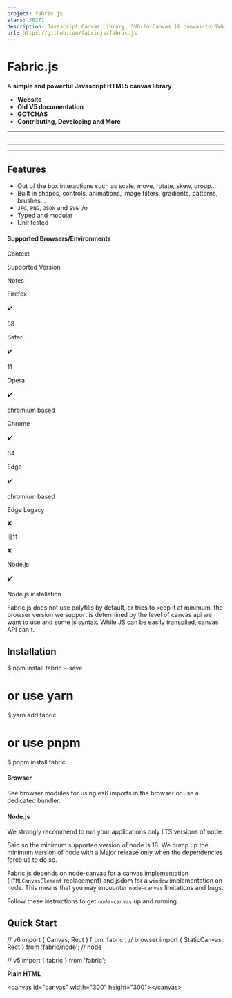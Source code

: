 ```yaml
---
project: fabric.js
stars: 30271
description: Javascript Canvas Library, SVG-to-Canvas (& canvas-to-SVG) Parser
url: https://github.com/fabricjs/fabric.js
---
```


Fabric.js
=========

A **simple and powerful Javascript HTML5 canvas library**.

-   **Website**
-   **Old V5 documentation**
-   **GOTCHAS**
-   **Contributing, Developing and More**

* * *

* * *

* * *

* * *

Features
--------

-   Out of the box interactions such as scale, move, rotate, skew, group...
-   Built in shapes, controls, animations, image filters, gradients, patterns, brushes...
-   `JPG`, `PNG`, `JSON` and `SVG` i/o
-   Typed and modular
-   Unit tested

#### Supported Browsers/Environments

Context

Supported Version

Notes

Firefox

✔️

58

Safari

✔️

11

Opera

✔️

chromium based

Chrome

✔️

64

Edge

✔️

chromium based

Edge Legacy

❌

IE11

❌

Node.js

✔️

Node.js installation

Fabric.js does not use polyfills by default, or tries to keep it at minimum. the browser version we support is determined by the level of canvas api we want to use and some js syntax. While JS can be easily transpiled, canvas API can't.

Installation
------------

$ npm install fabric --save
# or use yarn
$ yarn add fabric
# or use pnpm
$ pnpm install fabric

#### Browser

See browser modules for using es6 imports in the browser or use a dedicated bundler.

#### Node.js

We strongly recommend to run your applications only LTS versions of node.

Said so the minimum supported version of node is 18. We bump up the minimum version of node with a Major release only when the dependencies force us to do so.

Fabric.js depends on node-canvas for a canvas implementation (`HTMLCanvasElement` replacement) and jsdom for a `window` implementation on node. This means that you may encounter `node-canvas` limitations and bugs.

Follow these instructions to get `node-canvas` up and running.

Quick Start
-----------

// v6
import { Canvas, Rect } from 'fabric'; // browser
import { StaticCanvas, Rect } from 'fabric/node'; // node

// v5
import { fabric } from 'fabric';

**Plain HTML**

<canvas id\="canvas" width\="300" height\="300"\></canvas\>

<script src\="https://cdn.jsdelivr.net/npm/fabric@6.4.3/dist/index.js"\></script\>
<script\>
  const canvas \= new fabric.Canvas('canvas');
  const rect \= new fabric.Rect({
    top: 100,
    left: 100,
    width: 60,
    height: 70,
    fill: 'red',
  });
  canvas.add(rect);
</script\>

**React.js**

import React, { useEffect, useRef } from 'react';
import \* as fabric from 'fabric'; // v6
import { fabric } from 'fabric'; // v5

export const FabricJSCanvas \= () \=> {
  const canvasEl \= useRef<HTMLCanvasElement\>(null);
  useEffect(() \=> {
    const options \= { ... };
    const canvas \= new fabric.Canvas(canvasEl.current, options);
    // make the fabric.Canvas instance available to your app
    updateCanvasContext(canvas);
    return () \=> {
      updateCanvasContext(null);
      canvas.dispose();
    }
  }, \[\]);

  return <canvas width\="300" height\="300" ref\={canvasEl}/>;
};

**Node.js**

import http from 'http';
import \* as fabric from 'fabric/node'; // v6
import { fabric } from 'fabric'; // v5

const port \= 8080;

http
  .createServer((req, res) \=> {
    const canvas \= new fabric.Canvas(null, { width: 100, height: 100 });
    const rect \= new fabric.Rect({ width: 20, height: 50, fill: '#ff0000' });
    const text \= new fabric.Text('fabric.js', { fill: 'blue', fontSize: 24 });
    canvas.add(rect, text);
    canvas.renderAll();
    if (req.url \=== '/download') {
      res.setHeader('Content-Type', 'image/png');
      res.setHeader('Content-Disposition', 'attachment; filename="fabric.png"');
      canvas.createPNGStream().pipe(res);
    } else if (req.url \=== '/view') {
      canvas.createPNGStream().pipe(res);
    } else {
      const imageData \= canvas.toDataURL();
      res.writeHead(200, '', { 'Content-Type': 'text/html' });
      res.write(\`<img src="${imageData}" />\`);
      res.end();
    }
  })
  .listen(port, (err) \=> {
    if (err) throw err;
    console.log(
      \`> Ready on http://localhost:${port}, http://localhost:${port}/view, http://localhost:${port}/download\`,
    );
  });

See our ready to use templates.

* * *

Other Solutions
---------------

Project

Description

Three.js

3D graphics

PixiJS

WebGL renderer

Konva

Similar features

html-to-image

HTML to image/canvas

More Resources
--------------

-   WIP new fabricjs.com
-   Demos on `fabricjs.com`
-   Fabric.js on `Twitter`
-   Fabric.js on `CodeTriage`
-   Fabric.js on `Stack Overflow`
-   Fabric.js on `jsfiddle`
-   Fabric.js on `Codepen.io`

Credits
-------

-   kangax
-   asturur on `Twitter`
-   ShaMan123
-   melchiar
-   Ernest Delgado for the original idea of manipulating images on canvas
-   Maxim "hakunin" Chernyak for ideas, and help with various parts of the library throughout its life
-   Sergey Nisnevich for help with geometry logic
-   Stefan Kienzle for help with bugs, features, documentation, GitHub issues
-   Shutterstock for the time and resources invested in using and improving Fabric.js
-   and all the other contributors
